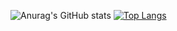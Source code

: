 ![Anurag's GitHub stats](https://github-readme-stats.vercel.app/api?username=NidalZabade&show_icons=true&theme=radical)
[![Top Langs](https://github-readme-stats.vercel.app/api/top-langs/?username=NidalZbade&layout=compact)](https://github.com/anuraghazra/github-readme-stats)

